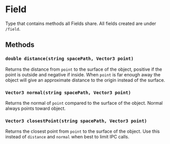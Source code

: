 # Field
Type that contains methods all Fields share. All fields created are under  `/field`.

## Methods
### `double distance(string spacePath, Vector3 point)`
Returns the distance from `point` to the surface of the object, positive if the point is outside and negative if inside. When `point` is far enough away the object will give an approximate distance to the origin instead of the surface.

### `Vector3 normal(string spacePath, Vector3 point)`
Returns the normal of `point` compared to the surface of the object. Normal always points toward object.

### `Vector3 closestPoint(string spacePath, Vector3 point)`
Returns the closest point from `point` to the surface of the object. Use this instead of `distance` and `normal` when best to limit IPC calls.